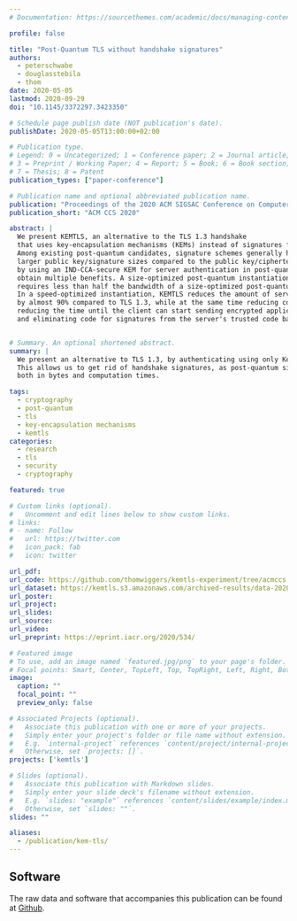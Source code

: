 ```yaml
---
# Documentation: https://sourcethemes.com/academic/docs/managing-content/

profile: false

title: "Post-Quantum TLS without handshake signatures"
authors:
  - peterschwabe
  - douglasstebila
  - thom
date: 2020-05-05
lastmod: 2020-09-29
doi: "10.1145/3372297.3423350"

# Schedule page publish date (NOT publication's date).
publishDate: 2020-05-05T13:00:00+02:00

# Publication type.
# Legend: 0 = Uncategorized; 1 = Conference paper; 2 = Journal article;
# 3 = Preprint / Working Paper; 4 = Report; 5 = Book; 6 = Book section;
# 7 = Thesis; 8 = Patent
publication_types: ["paper-conference"]

# Publication name and optional abbreviated publication name.
publication: "Proceedings of the 2020 ACM SIGSAC Conference on Computer and Communications Security"
publication_short: "ACM CCS 2020"

abstract: |
  We present KEMTLS, an alternative to the TLS 1.3 handshake
  that uses key-encapsulation mechanisms (KEMs) instead of signatures for server authentication.
  Among existing post-quantum candidates, signature schemes generally have
  larger public key/signature sizes compared to the public key/ciphertext sizes of KEMs:
  by using an IND-CCA-secure KEM for server authentication in post-quantum TLS, we
  obtain multiple benefits. A size-optimized post-quantum instantiation of KEMTLS
  requires less than half the bandwidth of a size-optimized post-quantum instantiation of TLS 1.3.
  In a speed-optimized instantiation, KEMTLS reduces the amount of server CPU cycles
  by almost 90% compared to TLS 1.3, while at the same time reducing communication size,
  reducing the time until the client can start sending encrypted application data,
  and eliminating code for signatures from the server's trusted code base.


# Summary. An optional shortened abstract.
summary: |
  We present an alternative to TLS 1.3, by authenticating using only Key-Encapsulation Mechanisms.
  This allows us to get rid of handshake signatures, as post-quantum signature schemes are expensive,
  both in bytes and computation times.

tags:
  - cryptography
  - post-quantum
  - tls
  - key-encapsulation mechanisms
  - kemtls
categories:
  - research
  - tls
  - security
  - cryptography

featured: true

# Custom links (optional).
#   Uncomment and edit lines below to show custom links.
# links:
# - name: Follow
#   url: https://twitter.com
#   icon_pack: fab
#   icon: twitter

url_pdf:
url_code: https://github.com/thomwiggers/kemtls-experiment/tree/acmccs
url_dataset: https://kemtls.s3.amazonaws.com/archived-results/data-2020-06-12.tar.xz
url_poster:
url_project:
url_slides:
url_source:
url_video:
url_preprint: https://eprint.iacr.org/2020/534/

# Featured image
# To use, add an image named `featured.jpg/png` to your page's folder.
# Focal points: Smart, Center, TopLeft, Top, TopRight, Left, Right, BottomLeft, Bottom, BottomRight.
image:
  caption: ""
  focal_point: ""
  preview_only: false

# Associated Projects (optional).
#   Associate this publication with one or more of your projects.
#   Simply enter your project's folder or file name without extension.
#   E.g. `internal-project` references `content/project/internal-project/index.md`.
#   Otherwise, set `projects: []`.
projects: ['kemtls']

# Slides (optional).
#   Associate this publication with Markdown slides.
#   Simply enter your slide deck's filename without extension.
#   E.g. `slides: "example"` references `content/slides/example/index.md`.
#   Otherwise, set `slides: ""`.
slides: ""

aliases:
  - /publication/kem-tls/
---
```


## Software

The raw data and software that accompanies this publication can be found at [Github](https://github.com/thomwiggers/kemtls-experiment/).
